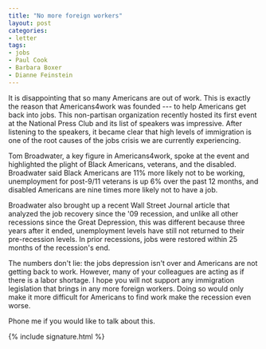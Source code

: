 ```yaml
---
title: "No more foreign workers"
layout: post
categories:
- letter
tags:
- jobs
- Paul Cook
- Barbara Boxer
- Dianne Feinstein
---
```


It is disappointing that so many Americans are out of work. This is exactly the reason that Americans4work was founded --- to help Americans get back into jobs. This non-partisan organization recently hosted its first event at the National Press Club and its list of speakers was impressive. After listening to the speakers, it became clear that high levels of immigration is one of the root causes of the jobs crisis we are currently experiencing.

Tom Broadwater, a key figure in Americans4work, spoke at the event and highlighted the plight of Black Americans, veterans, and the disabled. Broadwater said Black Americans are 11% more likely not to be working, unemployment for post-9/11 veterans is up 6% over the past 12 months, and disabled Americans are nine times more likely not to have a job.

Broadwater also brought up a recent Wall Street Journal article that analyzed the job recovery since the '09 recession, and unlike all other recessions since the Great Depression, this was different because three years after it ended, unemployment levels have still not returned to their pre-recession levels. In prior recessions, jobs were restored within 25 months of the recession's end.

The numbers don't lie: the jobs depression isn't over and Americans are not getting back to work. However, many of your colleagues are acting as if there is a labor shortage. I hope you will not support any immigration legislation that brings in any more foreign workers. Doing so would only make it more difficult for Americans to find work make the recession even worse.

Phone me if you would like to talk about this.

{% include signature.html %}
